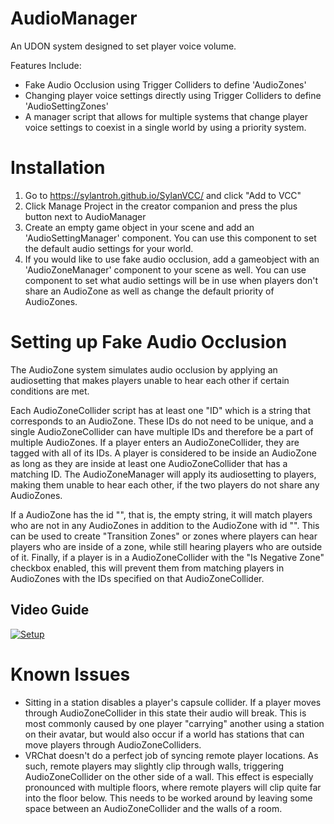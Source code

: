 # AudioManager
An UDON system designed to set player voice volume. 

Features Include:
- Fake Audio Occlusion using Trigger Colliders to define 'AudioZones'
- Changing player voice settings directly using Trigger Colliders to define 'AudioSettingZones'
- A manager script that allows for multiple systems that change player voice settings to coexist in a single world by using a priority system.

# Installation
1. Go to https://sylantroh.github.io/SylanVCC/ and click "Add to VCC"
2. Click Manage Project in the creator companion and press the plus button next to AudioManager
3. Create an empty game object in your scene and add an 'AudioSettingManager' component. You can use this component to set the default audio settings for your world.
4. If you would like to use fake audio occlusion, add a gameobject with an 'AudioZoneManager' component to your scene as well. You can use component to set what audio settings will be in use when players don't share an AudioZone as well as change the default priority of AudioZones.

# Setting up Fake Audio Occlusion
The AudioZone system simulates audio occlusion by applying an audiosetting that makes players unable to hear each other if certain conditions are met. 

Each AudioZoneCollider script has at least one "ID" which is a string that corresponds to an AudioZone. These IDs do not need to be unique, and a single AudioZoneCollider can have multiple IDs and therefore be a part of multiple AudioZones. If a player enters an AudioZoneCollider, they are tagged with all of its IDs. A player is considered to be inside an AudioZone as long as they are inside at least one AudioZoneCollider that has a matching ID. The AudioZoneManager will apply its audiosetting to players, making them unable to hear each other, if the two players do not share any AudioZones. 

If a AudioZone has the id "", that is, the empty string, it will match players who are not in any AudioZones in addition to the AudioZone with id "". This can be used to create "Transition Zones" or zones where players can hear players who are inside of a zone, while still hearing players who are outside of it. Finally, if a player is in a AudioZoneCollider with the "Is Negative Zone" checkbox enabled, this will prevent them from matching players in AudioZones with the IDs specified on that AudioZoneCollider.

## Video Guide
[![Setup](https://img.youtube.com/vi/9Saxs7rcltQ/hqdefault.jpg)](https://www.youtube.com/embed/9Saxs7rcltQ)

# Known Issues
- Sitting in a station disables a player's capsule collider. If a player moves through AudioZoneCollider in this state their audio will break. This is most commonly caused by one player "carrying" another using a station on their avatar, but would also occur if a world has stations that can move players through AudioZoneColliders.
- VRChat doesn't do a perfect job of syncing remote player locations. As such, remote players may slightly clip through walls, triggering AudioZoneCollider on the other side of a wall. This effect is especially pronounced with multiple floors, where remote players will clip quite far into the floor below. This needs to be worked around by leaving some space between an AudioZoneCollider and the walls of a room.
